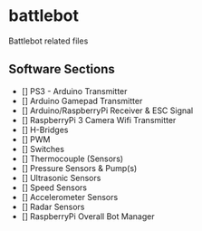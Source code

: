 # battlebot
Battlebot related files


## Software Sections
- [] PS3 - Arduino Transmitter
- [] Arduino Gamepad Transmitter
- [] Arduino/RaspberryPi Receiver & ESC Signal
- [] RaspberryPi 3 Camera Wifi Transmitter
- [] H-Bridges
- [] PWM
- [] Switches
- [] Thermocouple (Sensors)
- [] Pressure Sensors & Pump(s)
- [] Ultrasonic Sensors
- [] Speed Sensors
- [] Accelerometer Sensors
- [] Radar Sensors
- [] RaspberryPi Overall Bot Manager
